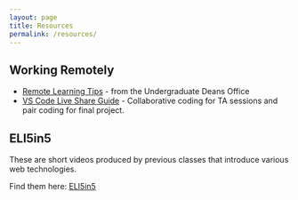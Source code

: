 ```yaml
---
layout: page
title: Resources
permalink: /resources/
---
```


## Working Remotely
<!-- - [CS52 Learn From Home Guide](lfh) - Guide to learning and working from home for CS52 -->
- [Remote Learning Tips](https://students.dartmouth.edu/undergraduate-deans/students/academic-advising/remote-learning-tips) - from the Undergraduate Deans Office
- [VS Code Live Share Guide](liveshare) - Collaborative coding for TA sessions and pair coding for final project.


## ELI5in5

These are short videos produced by previous classes that introduce various web technologies.

Find them here:  [ELI5in5](../eli5in5)